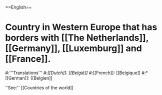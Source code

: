 ==English==

# Country in Western Europe that has borders with [[The Netherlands]], [[Germany]], [[Luxemburg]] and [[France]].
#:'''Translations'''
#:*[[Dutch]]: [[België]]
#:*[[French]]: [[Belgique]]
#:*[[German]]: [[Belgien]]

''See:'' [[Countries of the world]]